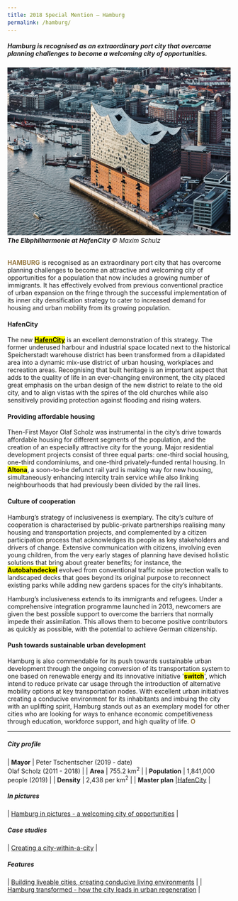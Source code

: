 ```yaml
---
title: 2018 Special Mention — Hamburg
permalink: /hamburg/
---
```


##### Hamburg is recognised as an extraordinary port city that overcame planning challenges to become a welcoming city of opportunities.

###### ![Hamburg HafenCity](/images/special-mentions/hamburg.jpg)**The Elbphilharmonie at HafenCity** © Maxim Schulz

<b><font color="#967942">HAMBURG</font></b> is recognised as an extraordinary port city that has overcome planning challenges to become an attractive and welcoming city of opportunities for a population that now includes a growing number of immigrants. It has effectively evolved from previous conventional practice of urban expansion on the fringe through the successful implementation of its inner city densification strategy to cater to increased demand for housing and urban mobility from its growing population. 

#### **HafenCity**

The new [**<mark>HafenCity</mark>**](https://www.hafencity.com/en) is an excellent demonstration of this strategy. The former underused harbour and industrial space located next to the historical Speicherstadt warehouse district has been transformed from a dilapidated area into a dynamic mix-use district of urban housing, workplaces and recreation areas. Recognising that built heritage is an important aspect that adds to the quality of life in an ever-changing environment, the city placed great emphasis on the urban design of the new district to relate to the old city, and to align vistas with the spires of the old churches while also sensitively providing protection against flooding and rising waters. 

#### **Providing affordable housing**

Then-First Mayor Olaf Scholz was instrumental in the city’s drive towards affordable housing for different segments of the population, and the creation of an especially attractive city for the young. Major residential development projects consist of three equal parts: one-third social housing, one-third condominiums, and one-third privately-funded rental housing. In **<mark>Altona</mark>**, a soon-to-be defunct rail yard is making way for new housing, simultaneously enhancing intercity train service while also linking neighbourhoods that had previously been divided by the rail lines. 

#### **Culture of cooperation**

Hamburg’s strategy of inclusiveness is exemplary. The city’s culture of cooperation is characterised by public-private partnerships realising many housing and transportation projects, and complemented by a citizen participation process that acknowledges its people as key stakeholders and drivers of change. Extensive communication with citizens, involving even young children, from the very early stages of planning have devised holistic solutions that bring about greater benefits; for instance, the **<mark>Autobahndeckel</mark>** evolved from conventional traffic noise protection walls to landscaped decks that goes beyond its original purpose to reconnect existing parks while adding new gardens spaces for the city’s inhabitants. 

Hamburg’s inclusiveness extends to its immigrants and refugees. Under a comprehensive integration programme launched in 2013, newcomers are given the best possible support to overcome the barriers that normally impede their assimilation. This allows them to become positive contributors as quickly as possible, with the potential to achieve German citizenship.

#### **Push towards sustainable urban development**

Hamburg is also commendable for its push towards sustainable urban development through the ongoing conversion of its transportation system to one based on renewable energy and its innovative initiative '**<mark>switch</mark>**', which intend to reduce private car usage through the introduction of alternative mobility options at key transportation nodes. With excellent urban initiatives creating a conducive environment for its inhabitants and imbuing the city with an uplifting spirit, Hamburg stands out as an exemplary model for other cities who are looking for ways to enhance economic competitiveness through education, workforce support, and high quality of life. **<font color="#967942">O</font>** 

---

##### **City profile** 

| **Mayor** | Peter Tschentscher (2019 - date) <br> Olaf Scholz (2011 - 2018) |
| **Area** | 755.2 km<sup>2</sup> |
| **Population** | 1,841,000 people (2019) | 
| **Density** | 2,438 per km<sup>2</sup> |
| **Master plan** |[HafenCity](https://www.hafencity.com/en) |

##### **In pictures** 

| [Hamburg in pictures - a welcoming city of opportunities](/resources/in-pictures/hamburg/) |

##### **Case studies** 

| [Creating a city-within-a-city](/resources/case-studies/hafencity/) |

##### **Features** 

| [Building liveable cities, creating conducive living environments](/resources/features/building-liveable-cities/) |
| [Hamburg transformed - how the city leads in urban regeneration](/resources/features/hamburg-transformed/) |
